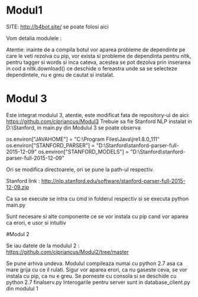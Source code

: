 # Modul1

SITE: http://b4bot.site/ se poate folosi aici

Vom detalia modulele :

Atentie: inainte de a compila botul vor aparea probleme de dependinte pe care le veti rezolva cu pip, vor exista si probleme de dependinta pentru nltk, pentru tagger si words si inca cateva, acestea se pot dezolva prin inserarea in cod a nltk.download() ce deschide o fereastra unde sa se selecteze dependintele, nu e greu de cautat si instalat.

# Modul 3

Este integrat modulul 3, atentie, este modificat fata de repository-ul de aici: https://github.com/cipriancus/Modul3
Trebuie sa fie Stanford NLP instalat in D:\Stanford, in main.py din Modulul 3 se poate observa

os.environ["JAVAHOME"] = "C:\Program Files\Java\jre1.8.0_111"
os.environ["STANFORD_PARSER"] = "D:\Stanford\stanford-parser-full-2015-12-09"
os.environ["STANFORD_MODELS"] = "D:\Stanford\stanford-parser-full-2015-12-09"

Ori se modifica directoarele, ori se pune la path-ul respectiv.

Stanford link : http://nlp.stanford.edu/software/stanford-parser-full-2015-12-09.zip

Ca sa se execute se intra cu cmd in folderul respectiv si se executa python main.py

Sunt necesare si alte componente ce se vor instala cu pip cand vor aparea ca erori, e usor si intuitiv

#Modul 2

Se iau datele de la modulul 2 : https://github.com/cipriancus/Modul2/tree/master

Se pune arhiva undeva. Modulul compileaza numai cu python 2.7 asa ca mare grija cu ce il rulati.
Sigur vor aparea erori, ca nu gaseste ceva, se vor instala cu pip, ca nu e greu.
Se porneste cu consola si se deschide cu python 2.7 finalserv.py
Interogarile pentru server sunt in database_client.py din modulul 1
